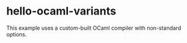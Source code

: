 # hello-ocaml-variants

This example uses a custom-built OCaml compiler with non-standard options.

